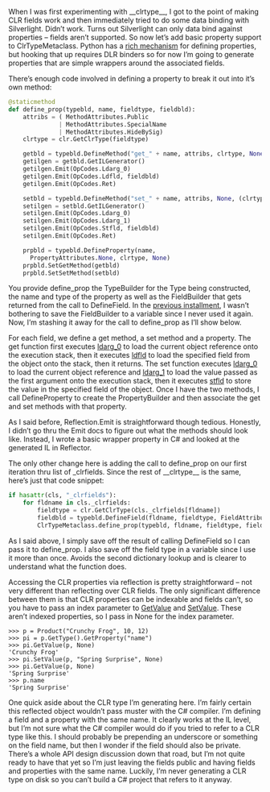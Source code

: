 When I was first experimenting with \_\_clrtype\_\_, I got to the point
of making CLR fields work and then immediately tried to do some data
binding with Silverlight. Didn’t work. Turns out Silverlight can only
data bind against properties – fields aren’t supported. So now let’s add
basic property support to ClrTypeMetaclass. Python has a [rich
mechanism](http://docs.python.org/library/functions.html#property) for
defining properties, but hooking that up requires DLR binders so for now
I’m going to generate properties that are simple wrappers around the
associated fields.

There’s enough code involved in defining a property to break it out into
it’s own method:

``` python
@staticmethod
def define_prop(typebld, name, fieldtype, fieldbld):
    attribs = ( MethodAttributes.Public
              | MethodAttributes.SpecialName
              | MethodAttributes.HideBySig)
    clrtype = clr.GetClrType(fieldtype)

    getbld = typebld.DefineMethod("get_" + name, attribs, clrtype, None)
    getilgen = getbld.GetILGenerator()
    getilgen.Emit(OpCodes.Ldarg_0)
    getilgen.Emit(OpCodes.Ldfld, fieldbld)
    getilgen.Emit(OpCodes.Ret)

    setbld = typebld.DefineMethod("set_" + name, attribs, None, (clrtype,))
    setilgen = setbld.GetILGenerator()
    setilgen.Emit(OpCodes.Ldarg_0)
    setilgen.Emit(OpCodes.Ldarg_1)
    setilgen.Emit(OpCodes.Stfld, fieldbld)
    setilgen.Emit(OpCodes.Ret)

    prpbld = typebld.DefineProperty(name,
      PropertyAttributes.None, clrtype, None)
    prpbld.SetGetMethod(getbld)
    prpbld.SetSetMethod(setbld)
```

You provide define\_prop the TypeBuilder for the Type being constructed,
the name and type of the property as well as the FieldBuilder that gets
returned from the call to DefineField. In the [previous
installment](http://devhawk.net/2009/04/23/__clrtype__-metaclasses-adding-clr-fields/),
I wasn’t bothering to save the FieldBuilder to a variable since I never
used it again. Now, I’m stashing it away for the call to define\_prop as
I’ll show below.

For each field, we define a get method, a set method and a property. The
get function first executes
[ldarg\_0](http://msdn.microsoft.com/en-us/library/system.reflection.emit.opcodes.ldarg_0.aspx)
to load the current object reference onto the execution stack, then it
executes
[ldfld](http://msdn.microsoft.com/en-us/library/system.reflection.emit.opcodes.ldfld.aspx)
to load the specified field from the object onto the stack, then it
returns. The set function executes
[ldarg\_0](http://msdn.microsoft.com/en-us/library/system.reflection.emit.opcodes.ldarg_0.aspx)
to load the current object reference and
[ldarg\_1](http://msdn.microsoft.com/en-us/library/system.reflection.emit.opcodes.ldarg_1.aspx)
to load the value passed as the first argument onto the execution stack,
then it executes
[stfld](http://msdn.microsoft.com/en-us/library/system.reflection.emit.opcodes.stfld.aspx)
to store the value in the specified field of the object. Once I have the
two methods, I call DefineProperty to create the PropertyBuilder and
then associate the get and set methods with that property.

As I said before, Reflection.Emit is straightforward though tedious.
Honestly, I didn’t go thru the Emit docs to figure out what the methods
should look like. Instead, I wrote a basic wrapper property in C\# and
looked at the generated IL in Reflector.

The only other change here is adding the call to define\_prop on our
first iteration thru list of \_clrfields. Since the rest of
\_\_clrtype\_\_ is the same, here’s just that code snippet:

``` python
if hasattr(cls, "_clrfields"):
    for fldname in cls._clrfields:
        fieldtype = clr.GetClrType(cls._clrfields[fldname])
        fieldbld = typebld.DefineField(fldname, fieldtype, FieldAttributes.Public)
        ClrTypeMetaclass.define_prop(typebld, fldname, fieldtype, fieldbld)
```

As I said above, I simply save off the result of calling DefineField so
I can pass it to define\_prop. I also save off the field type in a
variable since I use it more than once. Avoids the second dictionary
lookup and is clearer to understand what the function does.

Accessing the CLR properties via reflection is pretty straightforward –
not very different than reflecting over CLR fields. The only significant
difference between them is that CLR properties can be indexable and
fields can’t, so you have to pass an index parameter to
[GetValue](http://msdn.microsoft.com/en-us/library/b05d59ty.aspx) and
[SetValue](http://msdn.microsoft.com/en-us/library/xb5dd1f1.aspx). These
aren’t indexed properties, so I pass in None for the index parameter.

```
>>> p = Product("Crunchy Frog", 10, 12)
>>> pi = p.GetType().GetProperty("name")
>>> pi.GetValue(p, None)
'Crunchy Frog'
>>> pi.SetValue(p, "Spring Surprise", None)
>>> pi.GetValue(p, None)
'Spring Surprise'
>>> p.name
'Spring Surprise'
```

One quick aside about the CLR type I’m generating here. I’m fairly
certain this reflected object wouldn’t pass muster with the C\#
compiler. I’m defining a field and a property with the same name. It
clearly works at the IL level, but I’m not sure what the C\# compiler
would do if you tried to refer to a CLR type like this. I should
probably be prepending an underscore or something on the field name, but
then I wonder if the field should also be private. There’s a whole API
design discussion down that road, but I’m not quite ready to have that
yet so I’m just leaving the fields public and having fields and
properties with the same name. Luckily, I’m never generating a CLR type
on disk so you can’t build a C\# project that refers to it anyway.
